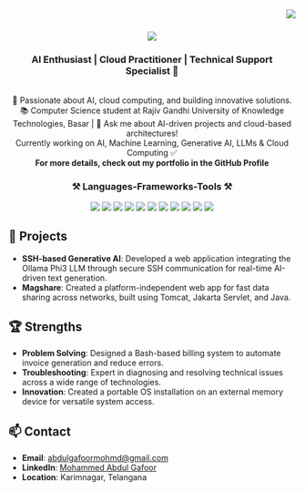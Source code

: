 <img align="right" src="https://visitor-badge.laobi.icu/badge?page_id=iamthemag.iamthemag" />

<h1 align="center">
    <img src="https://readme-typing-svg.herokuapp.com/?font=Righteous&size=35&center=true&vCenter=true&width=500&height=70&duration=4000&lines=+👋;+AI+Enthusiast!;+Cloud+Practitioner!+Programmer!;" />
</h1>

<h3 align="center"><strong>AI Enthusiast | Cloud Practitioner | Technical Support Specialist 🚀</strong></h3>

<br/>

<div align="center">
    🌟 Passionate about AI, cloud computing, and building innovative solutions.
    <br/>
    📚 Computer Science student at Rajiv Gandhi University of Knowledge Technologies, Basar | 💬 Ask me about AI-driven projects and cloud-based architectures!
    <br/>
    Currently working on AI, Machine Learning, Generative AI, LLMs & Cloud Computing ✅
    <br/>
    <strong>For more details, check out my portfolio in the GitHub Profile</strong>
</div>

<h3 align="center">⚒️ Languages-Frameworks-Tools ⚒️</h3>
<div align="center">
    <img src="https://img.shields.io/badge/Java-ED8B00?style=for-the-badge&logo=java&logoColor=white" />
    <img src="https://img.shields.io/badge/Python-FFD43B?style=for-the-badge&logo=python&logoColor=blue" />
    <img src="https://img.shields.io/badge/HTML5-E34F26?style=for-the-badge&logo=html5&logoColor=white" />
    <img src="https://img.shields.io/badge/CSS3-1572B6?style=for-the-badge&logo=css3&logoColor=white" />
    <img src="https://img.shields.io/badge/JavaScript-323330?style=for-the-badge&logo=javascript&logoColor=F7DF1E" />
    <img src="https://img.shields.io/badge/MongoDB-4EA94B?style=for-the-badge&logo=mongodb&logoColor=white" />
    <img src="https://img.shields.io/badge/MySQL-005C84?style=for-the-badge&logo=mysql&logoColor=white" />
    <img src="https://img.shields.io/badge/AWS-232F3E?style=for-the-badge&logo=amazon-aws&logoColor=white" />
    <img src="https://img.shields.io/badge/Azure-0078D4?style=for-the-badge&logo=microsoft-azure&logoColor=white" />
    <img src="https://img.shields.io/badge/OpenSSH-000000?style=for-the-badge&logo=openssh&logoColor=white" />
    <img src="https://img.shields.io/badge/GitHub-100000?style=for-the-badge&logo=github&logoColor=white" />
</div>

## 🔧 Projects
- **SSH-based Generative AI**: Developed a web application integrating the Ollama Phi3 LLM through secure SSH communication for real-time AI-driven text generation.
- **Magshare**: Created a platform-independent web app for fast data sharing across networks, built using Tomcat, Jakarta Servlet, and Java.

## 🏆 Strengths
- **Problem Solving**: Designed a Bash-based billing system to automate invoice generation and reduce errors.
- **Troubleshooting**: Expert in diagnosing and resolving technical issues across a wide range of technologies.
- **Innovation**: Created a portable OS installation on an external memory device for versatile system access.

## 📫 Contact
- **Email**: [abdulgafoormohmd@gmail.com](mailto:abdulgafoormohmd@gmail.com)
- **LinkedIn**: [Mohammed Abdul Gafoor](https://www.linkedin.com/in/mohammed-abdul-gafoor-9872a2229/)
- **Location**: Karimnagar, Telangana
